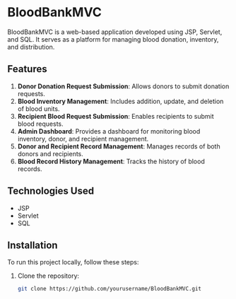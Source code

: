 # BloodBankMVC

BloodBankMVC is a web-based application developed using JSP, Servlet, and SQL. It serves as a platform for managing blood donation, inventory, and distribution.

## Features

1. **Donor Donation Request Submission**: Allows donors to submit donation requests.
2. **Blood Inventory Management**: Includes addition, update, and deletion of blood units.
3. **Recipient Blood Request Submission**: Enables recipients to submit blood requests.
4. **Admin Dashboard**: Provides a dashboard for monitoring blood inventory, donor, and recipient management.
5. **Donor and Recipient Record Management**: Manages records of both donors and recipients.
6. **Blood Record History Management**: Tracks the history of blood records.

## Technologies Used

- JSP
- Servlet
- SQL

## Installation

To run this project locally, follow these steps:

1. Clone the repository:
   ```bash
   git clone https://github.com/yourusername/BloodBankMVC.git
